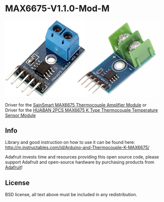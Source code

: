 
# MAX6675-V1.1.0-Mod-M <!-- ![Build Status](https://github.com/adafruit/Adafruit-MAX31855-library/workflows/Arduino%20Library%20CI/badge.svg) -->

<img src="https://raw.githubusercontent.com/GadgetAngel/MAX6675-V1.1.0-Mod-M/master/images/MAX6675 boards.jpg?raw=true" />

Driver for the [SainSmart MAX6675 Thermocouple Amplifier Module](https://www.amazon.com/SainSmart-MAX6675-Thermocouple-Temperature-0-1024%E2%84%83/dp/B00PVTH4MW)
or
Driver for the [HUABAN 2PCS MAX6675 K Type Thermocouple Temperature Sensor Module](https://www.amazon.com/gp/product/B083S9X73F/)

## Info

Library and good instruction on how to use it can be found here: http://m.instructables.com/id/Arduino-and-Thermocouple-K-MAX6675/

Adafruit invests time and resources providing this open source code, please
support Adafruit and open-source hardware by purchasing products from
[Adafruit](https://www.adafruit.com)!

## License

 BSD license, all text above must be included in any redistribution.
